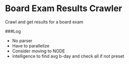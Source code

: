 Board Exam Results Crawler
=====================

Crawl and get results for a board exam

###Log
- No parser
- Have to parallelize
- Consider moving to NODE
- intelligence to find avg b-day and check all if not preset
